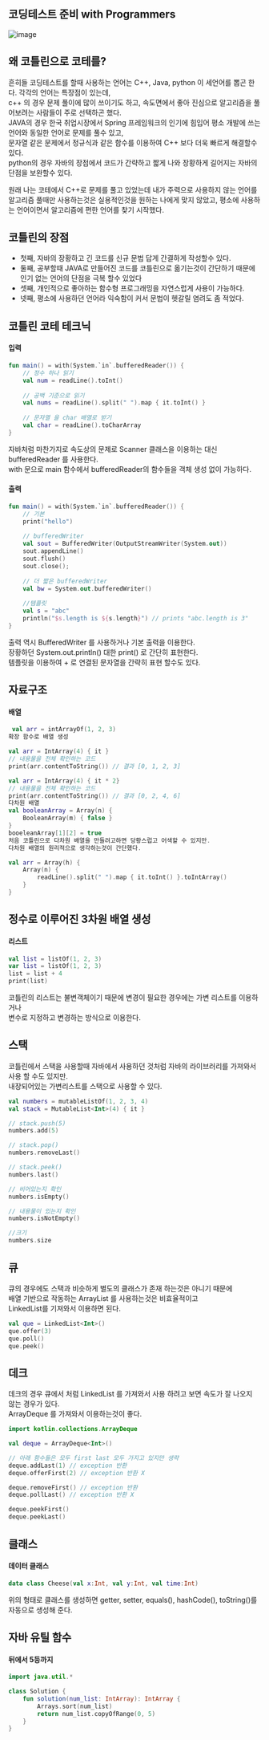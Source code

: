## 코딩테스트 준비 with Programmers
![image](https://github.com/chihyeonwon/programmers/assets/58906858/d58901f4-e1ad-48b3-80b2-132f5de9fdac)

## 왜 코틀린으로 코테를?
흔히들 코딩테스트를 할때 사용하는 언어는 C++, Java, python 이 세언어를 뽑곤 한다. 각각의 언어는 특장점이 있는데,     
c++ 의 경우 문제 풀이에 많이 쓰이기도 하고, 속도면에서 좋아 진심으로 알고리즘을 풀어보려는 사람들이 주로 선택하곤 했다.      
JAVA의 경우 한국 취업시장에서 Spring 프레임워크의 인기에 힘입어 평소 개발에 쓰는 언어와 동일한 언어로 문제를 풀수 있고,     
문자열 같은 문제에서 정규식과 같은 함수를 이용하여 C++ 보다 더욱 빠르게 해결할수 있다.     
python의 경우 자바의 장점에서 코드가 간략하고 짧게 나와 장황하게 길어지는 자바의 단점을 보완할수 있다.     

원래 나는 코테에서 C++로 문제를 풀고 있었는데 내가 주력으로 사용하지 않는 언어를       
알고리즘 풀때만 사용하는것은 실용적인것을 원하는 나에게 맞지 않았고, 평소에 사용하는 언어이면서 알고리즘에 편한 언어를 찾기 시작했다.       

## 코틀린의 장점
- 첫째, 자바의 장황하고 긴 코드를 신규 문법 답게 간결하게 작성할수 있다.
- 둘째, 공부할때 JAVA로 만들어진 코드를 코틀린으로 옮기는것이 간단하기 때문에 인기 없는 언어의 단점을 극복 할수 있었다
- 셋째, 개인적으로 좋아하는 함수형 프로그래밍을 자연스럽게 사용이 가능하다.
- 넷째, 평소에 사용하던 언어라 익숙함이 커서 문법이 헷갈릴 염려도 좀 적었다.

## 코틀린 코테 테크닉
#### 입력
```kotlin
fun main() = with(System.`in`.bufferedReader()) {
	// 정수 하나 읽기
	val num = readLine().toInt()
    
	// 공백 기준으로 읽기
	val nums = readLine().split(" ").map { it.toInt() }
    
	// 문자열 을 char 배열로 받기
	val char = readLine().toCharArray
}
```
자바처럼 마찬가지로 속도상의 문제로 Scanner 클래스을 이용하는 대신 bufferedReader 를 사용한다.     
with 문으로 main 함수에서 bufferedReader의 함수들을 객체 생성 없이 가능하다.     
 
#### 출력
```kotlin
fun main() = with(System.`in`.bufferedReader()) {
	// 기본
	print("hello")
    
	// bufferedWriter
	val sout = BufferedWriter(OutputStreamWriter(System.out))
	sout.appendLine()
	sout.flush()
	sout.close();
    
    // 더 짧은 bufferedWriter
    val bw = System.out.bufferedWriter()
    
	//템플릿
	val s = "abc"
	println("$s.length is ${s.length}") // prints "abc.length is 3"
}
```
출력 역시 BufferedWriter 를 사용하거나 기본 출력을 이용한다.    
장황하던 System.out.println() 대한 print() 로 간단히 표현한다.     
템플릿을 이용하여 + 로 연결된 문자열을 간략히 표현 할수도 있다.     

## 자료구조
#### 배열
```kotlin
 val arr = intArrayOf(1, 2, 3) 
확장 함수로 배열 생성

val arr = IntArray(4) { it }
// 내용물을 전체 확인하는 코드
print(arr.contentToString()) // 결과 [0, 1, 2, 3]

val arr = IntArray(4) { it * 2}
// 내용물을 전체 확인하는 코드
print(arr.contentToString()) // 결과 [0, 2, 4, 6]
다차원 배열
val booleanArray = Array(n) {
	BooleanArray(m) { false }
}
booeleanArray[1][2] = true
처음 코틀린으로 다차원 배열을 만들려고하면 당황스럽고 어색할 수 있지만.
다차원 배열의 원리적으로 생각하는것이 간단했다.

val arr = Array(h) {
	Array(n) {
		readLine().split(" ").map { it.toInt() }.toIntArray()
	}
}
```

## 정수로 이루어진 3차원 배열 생성

#### 리스트
```kotlin
val list = listOf(1, 2, 3)
var list = listOf(1, 2, 3)
list = list + 4
print(list)
```
코틀린의 리스트는 불변객체이기 때문에 변경이 필요한 경우에는 가변 리스트를 이용하거나     
변수로 지정하고 변경하는 방식으로 이용한다.     

## 스택
코틀린에서 스택을 사용할때 자바에서 사용하던 것처럼 자바의 라이브러리를 가져와서 사용 할 수도 있지만.    
내장되어있는 가변리스트를 스택으로 사용할 수 있다.     
```kotlin
val numbers = mutableListOf(1, 2, 3, 4)
val stack = MutableList<Int>(4) { it }

// stack.push(5)
numbers.add(5)

// stack.pop()
numbers.removeLast()

// stack.peek()
numbers.last()

// 비어있는지 확인
numbers.isEmpty()

// 내용물이 있는지 확인
numbers.isNotEmpty()

//크기
numbers.size
```

## 큐
큐의 경우에도 스택과 비슷하게 별도의 클래스가 존재 하는것은 아니기 때문에    
배열 기반으로 작동하는 ArrayList 를 사용하는것은 비효율적이고    
LinkedList를 기져와서 이용하면 된다.     
```kotlin
val que = LinkedList<Int>()
que.offer(3)
que.poll()
que.peek()
```
## 데크
데크의 경우 큐에서 처럼 LinkedList 를 가져와서 사용 하려고 보면 속도가 잘 나오지 않는 경우가 있다.     
ArrayDeque 를 가져와서 이용하는것이 좋다.     
```kotlin
import kotlin.collections.ArrayDeque

val deque = ArrayDeque<Int>()

// 아래 함수들은 모두 first last 모두 가지고 있지만 생략
deque.addLast(1) // exception 반환
deque.offerFirst(2) // exception 반환 X

deque.removeFirst() // exception 반환
deque.pollLast() // exception 반환 X

deque.peekFirst()
deque.peekLast()
```
## 클래스
#### 데이터 클래스
```kotlin
data class Cheese(val x:Int, val y:Int, val time:Int)
```
위의 형태로 클래스를 생성하면 getter, setter, equals(), hashCode(), toString()를 자동으로 생성해 준다.    

## 자바 유틸 함수
#### 뒤에서 5등까지
```kotlin
import java.util.*

class Solution {
    fun solution(num_list: IntArray): IntArray {
        Arrays.sort(num_list)
        return num_list.copyOfRange(0, 5)
    }
}
```
